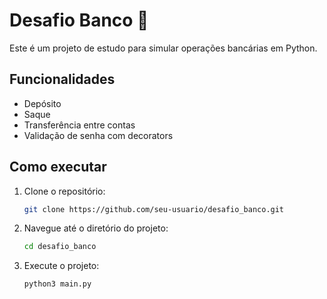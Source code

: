 # Desafio Banco 🏦

Este é um projeto de estudo para simular operações bancárias em Python.

## Funcionalidades

- Depósito
- Saque
- Transferência entre contas
- Validação de senha com decorators

## Como executar

1. Clone o repositório:

   ```bash
   git clone https://github.com/seu-usuario/desafio_banco.git
   
2. Navegue até o diretório do projeto:

   ```bash
   cd desafio_banco

3. Execute o projeto:

   ```bash
   python3 main.py
